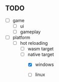 ## TODO

- [ ] game
  - [ ] ui
  - [ ] gameplay
- [ ] platform
  - [ ] hot reloading
    - [ ] wasm target
    - [ ] native target
      - [x] windows
      - [ ] linux

